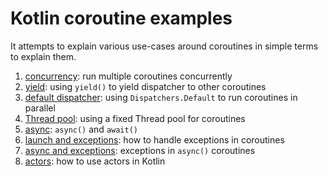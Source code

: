 # Kotlin coroutine examples

It attempts to explain various use-cases around coroutines in simple terms to explain them.

1. [concurrency](src/main/kotlin/concurrency.kt): run multiple coroutines concurrently
1. [yield](src/main/kotlin/yield.kt): using `yield()` to yield dispatcher to other coroutines
1. [default dispatcher](src/main/kotlin/default_dispatcher.kt): using `Dispatchers.Default` to run coroutines in parallel
1. [Thread pool](src/main/kotlin/thread_pool.kt): using a fixed Thread pool for coroutines
1. [async](src/main/kotlin/async.kt): `async()` and `await()`
1. [launch and exceptions](src/main/kotlin/launch_and_exceptions.kt): how to handle exceptions in coroutines
1. [async and exceptions](src/main/kotlin/async_and_exceptions.kt): exceptions in `async()` coroutines
1. [actors](src/main/kotlin/actors.kt): how to use actors in Kotlin
